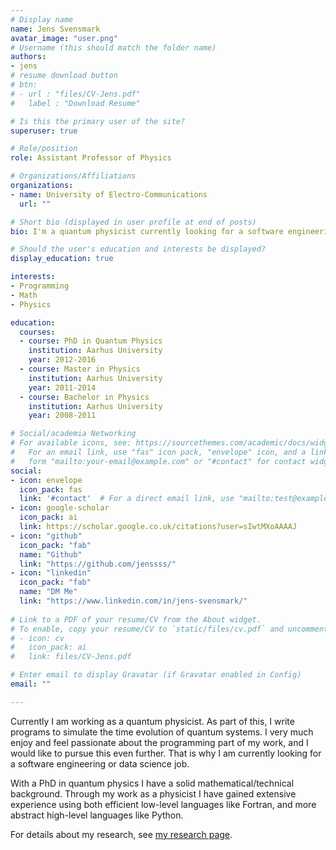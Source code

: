 ```yaml
---
# Display name
name: Jens Svensmark
avatar_image: "user.png"
# Username (this should match the folder name)
authors:
- jens
# resume download button
# btn:
# - url : "files/CV-Jens.pdf"
#   label : "Download Resume"

# Is this the primary user of the site?
superuser: true

# Role/position
role: Assistant Professor of Physics

# Organizations/Affiliations
organizations:
- name: University of Electro-Communications
  url: ""

# Short bio (displayed in user profile at end of posts)
bio: I'm a quantum physicist currently looking for a software engineering or data science role.

# Should the user's education and interests be displayed?
display_education: true

interests:
- Programming
- Math
- Physics

education:
  courses:
  - course: PhD in Quantum Physics
    institution: Aarhus University
    year: 2012-2016
  - course: Master in Physics
    institution: Aarhus University
    year: 2011-2014
  - course: Bachelor in Physics
    institution: Aarhus University
    year: 2008-2011

# Social/academia Networking
# For available icons, see: https://sourcethemes.com/academic/docs/widgets/#icons
#   For an email link, use "fas" icon pack, "envelope" icon, and a link in the
#   form "mailto:your-email@example.com" or "#contact" for contact widget.
social:
- icon: envelope
  icon_pack: fas
  link: '#contact'  # For a direct email link, use "mailto:test@example.org".
- icon: google-scholar
  icon_pack: ai
  link: https://scholar.google.co.uk/citations?user=sIwtMXoAAAAJ
- icon: "github"
  icon_pack: "fab"
  name: "Github"
  link: "https://github.com/jenssss/"
- icon: "linkedin"
  icon_pack: "fab" 
  name: "DM Me"
  link: "https://www.linkedin.com/in/jens-svensmark/"
  
# Link to a PDF of your resume/CV from the About widget.
# To enable, copy your resume/CV to `static/files/cv.pdf` and uncomment the lines below.  
# - icon: cv
#   icon_pack: ai
#   link: files/CV-Jens.pdf

# Enter email to display Gravatar (if Gravatar enabled in Config)
email: ""

---
```


Currently I am working as a quantum physicist. As part of this, I
write programs to simulate the time evolution of quantum systems. I
very much enjoy and feel passionate about the programming part of my
work, and I would like to pursue this even further. That is why I am
currently looking for a software engineering or data science job.

With a PhD in quantum physics I have a solid mathematical/technical
background. Through my work as a physicist I have gained extensive
experience using both efficient low-level languages like Fortran, and
more abstract high-level languages like Python.

For details about my research, see [my research
page](http://power1.pc.uec.ac.jp/~jenssss/).
